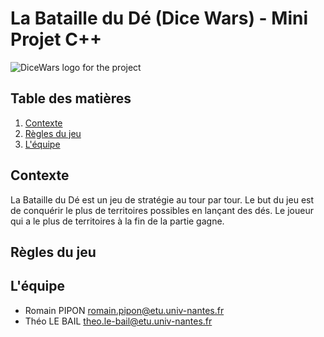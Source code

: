 # La Bataille du Dé (Dice Wars) - Mini Projet C++
<!-- Add the logo https://cdn.discordapp.com/attachments/1027222800991264768/1166662662000758794/file-4iKrJPU559BDTFfh6rFDcGoq.jpg?ex=654b4e46&is=6538d946&hm=41e76bcb57c079e00eb1dcc2ae7c63e539aac1793286f4dc02095c1e0dbf28aa& -->

![DiceWars logo for the project](https://cdn.discordapp.com/attachments/1027222800991264768/1166662662000758794/file-4iKrJPU559BDTFfh6rFDcGoq.jpg?ex=654b4e46&is=6538d946&hm=41e76bcb57c079e00eb1dcc2ae7c63e539aac1793286f4dc02095c1e0dbf28aa&)

## Table des matières

1. [Contexte](#contexte)
2. [Règles du jeu](#règles-du-jeu)
3. [L'équipe](#léquipe)


## Contexte

La Bataille du Dé est un jeu de stratégie au tour par tour. Le but du jeu est de conquérir le plus de territoires possibles en lançant des dés. Le joueur qui a le plus de territoires à la fin de la partie gagne.

## Règles du jeu

## L'équipe

- Romain PIPON romain.pipon@etu.univ-nantes.fr
- Théo LE BAIL theo.le-bail@etu.univ-nantes.fr
